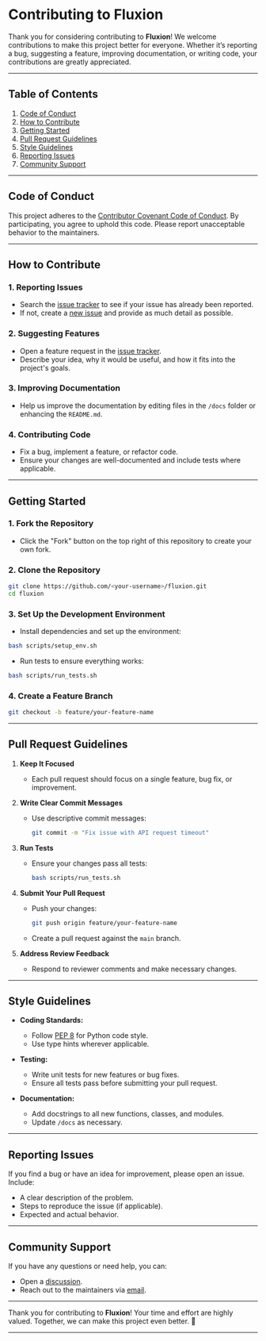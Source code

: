 # Contributing to Fluxion

Thank you for considering contributing to **Fluxion**! We welcome contributions to make this project better for everyone. Whether it’s reporting a bug, suggesting a feature, improving documentation, or writing code, your contributions are greatly appreciated.

---

## **Table of Contents**

1. [Code of Conduct](#code-of-conduct)
2. [How to Contribute](#how-to-contribute)
3. [Getting Started](#getting-started)
4. [Pull Request Guidelines](#pull-request-guidelines)
5. [Style Guidelines](#style-guidelines)
6. [Reporting Issues](#reporting-issues)
7. [Community Support](#community-support)

---

## **Code of Conduct**

This project adheres to the [Contributor Covenant Code of Conduct](CODE_OF_CONDUCT.md). By participating, you agree to uphold this code. Please report unacceptable behavior to the maintainers.

---

## **How to Contribute**

### **1. Reporting Issues**
- Search the [issue tracker](https://github.com/ymitiku/fluxion/issues) to see if your issue has already been reported.
- If not, create a [new issue](https://github.com/ymitiku/fluxion/issues/new) and provide as much detail as possible.

### **2. Suggesting Features**
- Open a feature request in the [issue tracker](https://github.com/ymitiku/fluxion/issues/new).
- Describe your idea, why it would be useful, and how it fits into the project's goals.

### **3. Improving Documentation**
- Help us improve the documentation by editing files in the `/docs` folder or enhancing the `README.md`.

### **4. Contributing Code**
- Fix a bug, implement a feature, or refactor code.
- Ensure your changes are well-documented and include tests where applicable.

---

## **Getting Started**

### **1. Fork the Repository**
- Click the "Fork" button on the top right of this repository to create your own fork.

### **2. Clone the Repository**
```bash
git clone https://github.com/<your-username>/fluxion.git
cd fluxion
```

### **3. Set Up the Development Environment**
- Install dependencies and set up the environment:
```bash
bash scripts/setup_env.sh
```

- Run tests to ensure everything works:
```bash
bash scripts/run_tests.sh
```

### **4. Create a Feature Branch**
```bash
git checkout -b feature/your-feature-name
```

---

## **Pull Request Guidelines**

1. **Keep It Focused**  
   - Each pull request should focus on a single feature, bug fix, or improvement.

2. **Write Clear Commit Messages**  
   - Use descriptive commit messages:
     ```bash
     git commit -m "Fix issue with API request timeout"
     ```

3. **Run Tests**  
   - Ensure your changes pass all tests:
     ```bash
     bash scripts/run_tests.sh
     ```

4. **Submit Your Pull Request**  
   - Push your changes:
     ```bash
     git push origin feature/your-feature-name
     ```
   - Create a pull request against the `main` branch.

5. **Address Review Feedback**  
   - Respond to reviewer comments and make necessary changes.

---

## **Style Guidelines**

- **Coding Standards:**
  - Follow [PEP 8](https://peps.python.org/pep-0008/) for Python code style.
  - Use type hints wherever applicable.
  
- **Testing:**
  - Write unit tests for new features or bug fixes.
  - Ensure all tests pass before submitting your pull request.

- **Documentation:**
  - Add docstrings to all new functions, classes, and modules.
  - Update `/docs` as necessary.

---

## **Reporting Issues**

If you find a bug or have an idea for improvement, please open an issue. Include:
- A clear description of the problem.
- Steps to reproduce the issue (if applicable).
- Expected and actual behavior.

---

## **Community Support**

If you have any questions or need help, you can:
- Open a [discussion](https://github.com/ymitiku/fluxion/discussions).
- Reach out to the maintainers via [email](mailto:se.mitiku.yohannes@gmail.com).

---

Thank you for contributing to **Fluxion**! Your time and effort are highly valued. Together, we can make this project even better. 🚀

--- 

